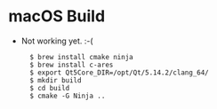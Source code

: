 macOS Build
==========

- Not working yet. :-(

        $ brew install cmake ninja
        $ brew install c-ares
        $ export Qt5Core_DIR=/opt/Qt/5.14.2/clang_64/
        $ mkdir build
        $ cd build
        $ cmake -G Ninja ..

